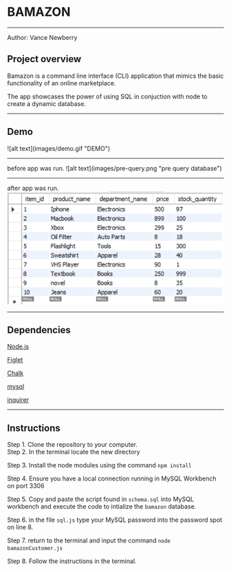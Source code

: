 <h1>BAMAZON</h1>
<hr>

Author: Vance Newberry
<h2> Project overview</h2>
Bamazon is a command line interface (CLI) application that mimics the basic functionality of an online marketplace.  

The app showcases the power of using SQL in conjuction with node to create a dynamic database.
<hr>
<h2>Demo</h2>
![alt text](images/demo.gif "DEMO")
<hr>
before app was run.
![alt text](images/pre-query.png "pre query database")
<hr>

after app was run.
![alt text](images/post-query.png "post query database")
<hr>
<h2>Dependencies</h2>

[Node.js](https://nodejs.org/en/)

[Figlet](https://www.npmjs.com/package/figlet)

[Chalk](https://www.npmjs.com/package/chalk)

[mysql](https://www.npmjs.com/package/mysql)

[inquirer](https://www.npmjs.com/package/inquirer)

<hr>
<h2>Instructions</h2>
Step 1. Clone the repository to your computer.

<br>
Step 2. In the terminal locate the new directory

Step 3. Install the node modules using the command `npm install`

Step 4. Ensure you have a local connection running in MySQL Workbench on port 3306 

Step 5. Copy and paste the script found in `schema.sql` into MySQL workbench and execute the code to intialize the `bamazon` database.

Step 6. in the file `sql.js` type your MySQL password into the password spot on line 8.

Step 7. return to the terminal and input the command `node bamazonCustomer.js`

Step 8. Follow the instructions in the terminal.